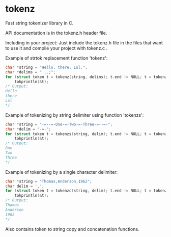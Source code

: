 tokenz
======

Fast string tokenizer library in C.

API documentation is in the tokenz.h header file.

Including in your project:
Just include the tokenz.h file in the files that want to use it and compile your project with tokenz.c .

Example of strtok replacement function 'tokenz':
```c
char *string = "Hello, there; Lol.";
char *delims = " ,.;";
for (struct token t = tokenz(string, delims); t.end != NULL; t = tokenz(t.end, delims))
    tokprintln(&t);
/* Output:
Hello
there
Lol
*/
```

Example of tokenizing by string delimiter using function 'tokenzs':
```c
char *string = "-=--=-One-=-Two-=-Three-=--=-";
char *delim = "-=-";
for (struct token t = tokenzs(string, delim); t.end != NULL; t = tokenzs(t.end, delim))
    tokprintln(&t);
/* Output:
One
Two
Three
*/
```

Example of tokenizing by a single character delimiter:
```c
char *string = "Thomas,Anderson,1962";
char delim = ',';
for (struct token t = tokenzc(string, delim); t.end != NULL; t = tokenzc(t.end, delim))
    tokprintln(&t);
/* Output:
Thomas
Anderson
1962
*/
```

Also contains token to string copy and concatenation functions.
